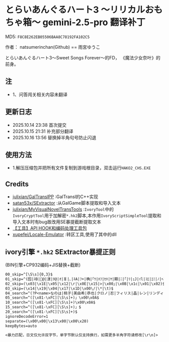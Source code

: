 # とらいあんぐるハート3 ～リリカルおもちゃ箱～ gemini-2.5-pro 翻译补丁

MD5: `F8C8E262EB05506BAA8C78192FA102C5`

作者： natsumerinchan(Github) == 雨宮ゆうこ

とらいあんぐるハート3～Sweet Songs Forever～的FD， 《魔法少女奈叶》的前身。  

## 注

- 1、问答闯关相关内容未翻译

## 更新日志

- 2025.10.14 23:38 首次提交
- 2025.10.15 21:31 补充部分翻译
- 2025.10.16 13:56 替换掉半角句号防止闪退

## 使用方法

- 1.解压压缩包并把所有文件复制到游戏根目录，双击运行`HAKO2_CHS.EXE`

## Credits

- [julixian/GalTranslPP](https://github.com/julixian/GalTranslPP.git) :GalTransl的C++实现
- [satan53x/SExtractor](https://github.com/satan53x/SExtractor.git) :从GalGame脚本提取和导入文本
- [julixian/MyVisualNovelTransTools](https://github.com/julixian/MyVisualNovelTransTools.git) :`IvoryTool`中的  
`IvoryCryptTool`用于加解密`*.hk2`脚本,本作用`IvoryScriptSimpleTool`提取和导入文本时有bug故改用SE暴提截断提取文本
- [【工具】API HOOK和编码处理工具包](https://www.ai2.moe/topic/29225-【工具】api-hook和编码处理工具包)
- [xupefei/Locale-Emulator](https://github.com/xupefei/Locale-Emulator.git) :转区工具,使用了其中的dll

## ivory引擎 `*.hk2` SExtractor暴提正则

(BIN引擎+CP932编码+JIS替换+截断)

```txt
00_skip=^[\S\s]{0,3}$
01_skip=^(囮|ﾈB|@|漾|ﾀ@|ｵ|豸|､|ﾈA|ﾌ+|桷|｢ｳ|ﾎﾌ|ｾﾎ|ﾔ|顯|ﾆ|｢|ﾘ|ｪJ|ｲl|ｺｴ|ｴﾐ|ﾉ|ﾍﾌL?)
02_skip=(\x03|\x1E|\x05|\x12|\r|\x0E|\x15|>|\x00｣|\x0B|\x1c|\x01|\x02)$
03_skip=(\x14|\x19|\x04|\x17|\x1D|\x00\/|\*|\t)$
04_search=^(?P<name>なのは|桃子|美由希|恭也|クロノ|忍|フィリス|晶|レン|リンディ|久遠|那美|フィアッセ|美沙斗|士郎|美緒|ななか|リスティ|ノエル|アイリ\x81\x5Bン|さくら|井上|薫|みずの|愛|唯子|女性|赤星|ゆうひ|？？？|アルバ\x81\x5Bト|黒い男の子|男|おじさん|真雪|ティオレ|松尾|看護婦|ねこ|女の子|小飛|猫|舞|声|レポ\x81\x5Bタ\x81\x5B|店員|ひなこ|支配人|女の人|側近|二人|隆弘|外人|店長|啓吾|機械|警備員|男の子|篠田|コロッケ屋|晶・レン|ゴ\x81\x5Bスト|八百屋|観客|子猫|一同|刑事|雪虎|アナウンス|桃子の母|女の子Ａ|タクシ\x81\x5B|運転手|ぎんが|司会|警備長|コック|奥様|親戚|静馬|犬|印刷店店主|ワグナ\x81\x5B|看護婦Ａ|女の子Ｃ|女の子Ｂ|救急隊員|全機械|征二|母親|知佳|医師|敗者|警備|三人|飛鳥|鳥|たこ焼き屋|とらじま猫|お巡りさん|和食料理長|コック一同|中華料理長|レフェリ\x81\x5B|看護婦Ｂ|小さな声|女性秘書|会談相手|レン・晶|舞・美緒|レン・忍|スタッフ|看護婦Ｃ|側近Ｃ|対戦者|家政婦|側近Ｂ|側近Ａ|こねこ|参拝客|やまね|機械２|機械３|灰色猫|赤虎|患者|耕介|秘書|女子|洋猫|花乃|和真|北斗|虎鉄)$
05_search=^([\x81-\xFC][\S\s]+)」\x00\x0A$
10_search=^([\x81-\xFC][\S\s]+)\x00\x0A$
15_search=^([\x81-\xFC][\S\s]+)」$
20_search=^([\x81-\xFC][\S\s]+)$
ignoreDecodeError=1
separate=(\x00\x00|\x13\x00|\x00\x20)
keepBytes=auto

<暴力匹配，日文仅允许双字节，单字节默认仅支持换行，如需更多半角字符请修改[\r\n]>
```
